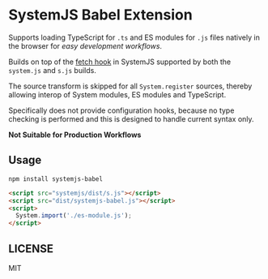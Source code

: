 SystemJS Babel Extension
===

Supports loading TypeScript for `.ts` and ES modules for `.js` files natively in the browser for _easy development workflows_.

Builds on top of the [fetch hook](https://github.com/systemjs/systemjs/blob/master/docs/hooks.md#fetchurl---promise) in SystemJS supported by both the `system.js` and `s.js` builds.

The source transform is skipped for all `System.register` sources, thereby allowing interop of System modules, ES modules and TypeScript.

Specifically does not provide configuration hooks, because no type checking is performed and this is designed to handle current syntax only.

**Not Suitable for Production Workflows**

## Usage

```
npm install systemjs-babel
```

```html
<script src="systemjs/dist/s.js"></script>
<script src="dist/systemjs-babel.js"></script>
<script>
  System.import('./es-module.js');
</script>
```

## LICENSE

MIT
